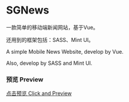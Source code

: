 # SGNews

一款简单的移动端新闻网站，基于Vue。

还用到的框架包括：SASS、Mint UI。

A simple Mobile News Website, develop by Vue.

Also, develop by SASS and Mint UI.

### 预览 Preview

[点击预览 Click and Preview](https://lnxyz.github.io/sgnews/)
